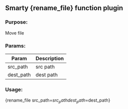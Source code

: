 ## Smarty {rename_file} function plugin

### Purpose:
Move file

### Params:
Param | Description
--- | ---
src_path | src path
dest_path | dest path

### Usage:
{rename_file src_path=$src_path dest_path=$dest_path}
